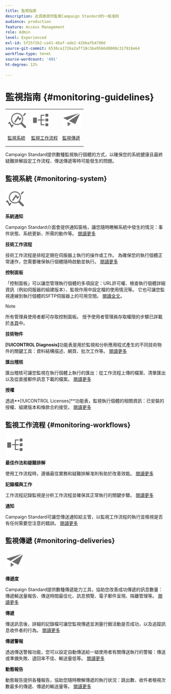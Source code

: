```yaml
---
title: 監視指南
description: 此頁面提供監督Campaign Standard的一般准則
audience: production
feature: Access Management
role: Admin
level: Experienced
exl-id: 5f25f2b2-ca41-4baf-ade2-42bbafb4790d
source-git-commit: 6530ca1726a2aff18c5be9566d8008c317918e64
workflow-type: tm+mt
source-wordcount: '491'
ht-degree: 12%

---
```


# 監視指南 {#monitoring-guidelines}

<table>
<tr><td><img src="assets/do-not-localize/icon_system.svg" width="60px"><p><a href="#monitoring-system">監視系統</a></p></td>
<td><img src="assets/do-not-localize/icon_workflows.svg" width="60px"><p><a href="#moniroting-workflows">監視工作流程</a></p></td>
<td><img src="assets/do-not-localize/icon_send.svg" width="60px"><p><a href="#monitoring-deliveries">監視傳遞</a></p></td></tr>
</table>

Campaign Standard提供數種監視執行個體的方式，以確保您的系統健康且最終疑難排解設定工作流程、傳送傳遞等時可能發生的問題。

## 監視系統 {#monitoring-system}

<img src="assets/do-not-localize/icon_system.svg" width="60px">

**系統通知**

Campaign Standard介面會提供通知窗格，讓您隨時瞭解系統中發生的情況：事件狀態、系統更新、所需的動作等。 [閱讀更多](../../start/using/interface-description.md#top-bar)


**技術工作流程**

技術工作流程是排程定期在伺服器上執行的操作或工作。 為確保您的執行個體正常運作，您需要確保執行個體隨時啟動並執行。 [閱讀更多](../../administration/using/technical-workflows.md)

**控制面板**

「控制面板」可以讓您管理執行個體的多項設定：URL許可權、檢查執行個體詳細資訊（例如伺服器的組建版本）、監視作用中設定檔的使用情況等。 它也可讓您監視連線到執行個體的SFTP伺服器上的可用空間。 [閱讀全文](https://experienceleague.adobe.com/docs/control-panel/using/control-panel-home.html?lang=zh-Hant)。

>[!NOTE]
>
>所有管理員使用者都可存取控制面板。 授予使用者管理員存取權限的步驟已詳載於[本頁](https://experienceleague.adobe.com/docs/control-panel/using/discover-control-panel/managing-permissions.html?lang=zh-Hant#discover-control-panel)中。

**技術物件**

**[!UICONTROL Diagnosis]**&#x200B;功能表是用於監視和分析應用程式產生的不同技術物件的關鍵工具：資料結構描述、網頁、批次工作等。 [閱讀更多](../../developing/using/monitoring-data-model-changes.md)

**匯出稽核**

匯出稽核可讓您監視在執行個體上執行的匯出：從工作流程上傳的檔案、清單匯出以及從直接郵件訊息下載的檔案。
[閱讀更多](../../administration/using/auditing-export-logs.md)

**授權**

透過&#x200B;**[!UICONTROL Licenses]**功能表，監視執行個體的相關資訊：已安裝的授權、組建版本和條款合約接受。
[閱讀更多](../../administration/using/licenses.md)

## 監視工作流程 {#monitoring-workflows}

<img src="assets/do-not-localize/icon_workflows.svg" width="60px">

**最佳作法和疑難排解**

使用工作流程時，遵循最佳實務和疑難排解准則有助於改善效能。
[閱讀更多](../../automating/using/best-practices-workflows.md)

**記錄檔與工作**

工作流程記錄監視是分析工作流程並確保其正常執行的關鍵步驟。
[閱讀更多](../../automating/using/monitoring-workflow-execution.md#workflow-log-and-tasks)

**通知**

Campaign Standard可讓您傳送通知給主管，以監視工作流程的執行並檢視是否有任何需要您注意的錯誤。
[閱讀更多](../../automating/using/monitoring-workflow-execution.md#error-management)

## 監視傳遞 {#monitoring-deliveries}

<img src="assets/do-not-localize/icon_send.svg" width="60px">

**傳遞度**

Campaign Standard提供數種傳遞能力工具，協助您改善成功傳遞的訊息數量：傳遞輸送量報告、傳送時間最佳化、訊息預覽、電子郵件呈現、隔離管理等。
[閱讀更多](../../sending/using/about-deliverability.md)

**傳遞**

傳送訊息後，詳細的記錄檔可讓您監視傳遞並測量行銷活動是否成功，以及追蹤訊息收件者的行為。
[閱讀更多](../../sending/using/monitoring-a-delivery.md)

**傳遞警報**

透過傳送警報功能，您可以設定自動傳送給一組使用者有關傳送執行的警報：傳送或準備失敗、退回率不佳、輸送量低等。
[閱讀更多](../../sending/using/receiving-alerts-when-failures-happen.md)

**動態報告**

動態報告提供各種報告，協助您隨時瞭解傳遞的執行狀況：跳出數、收件者檢視次數最多的傳遞、傳遞的輸送量等。
[閱讀更多](../../reporting/using/about-dynamic-reports.md)
